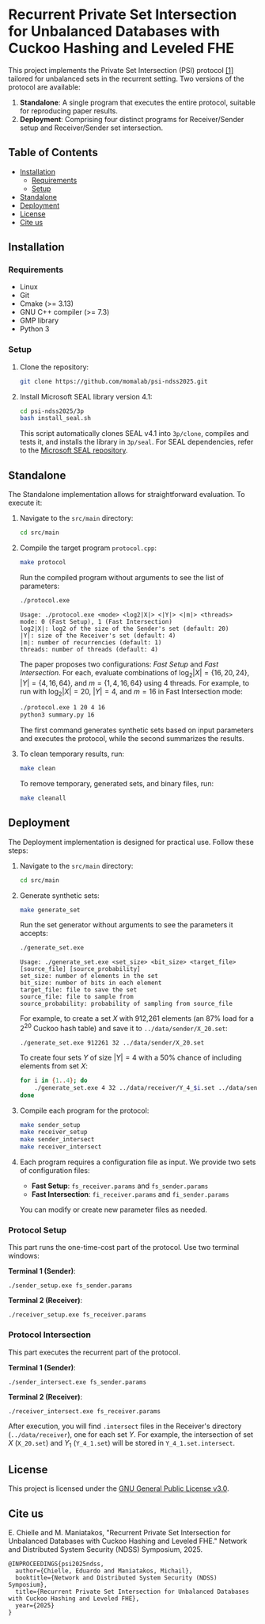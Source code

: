 # Recurrent Private Set Intersection for Unbalanced Databases with Cuckoo Hashing and Leveled FHE

This project implements the Private Set Intersection (PSI) protocol [[1]](#cite-us) tailored for unbalanced sets in the recurrent setting.
Two versions of the protocol are available:

1. **Standalone**: A single program that executes the entire protocol, suitable for reproducing paper results.
2. **Deployment**: Comprising four distinct programs for Receiver/Sender setup and Receiver/Sender set intersection.

## Table of Contents

- [Installation](#installation)
  - [Requirements](#requirements)
  - [Setup](#setup)
- [Standalone](#standalone)
- [Deployment](#deployment)
- [License](#license)
- [Cite us](#cite-us)

## Installation

### Requirements

- Linux
- Git
- Cmake (>= 3.13)
- GNU C++ compiler (>= 7.3)
- GMP library
- Python 3

### Setup

1. Clone the repository:
   ```bash
   git clone https://github.com/momalab/psi-ndss2025.git
   ```

2. Install Microsoft SEAL library version 4.1:
   ```bash
   cd psi-ndss2025/3p
   bash install_seal.sh
   ```
   This script automatically clones SEAL v4.1 into `3p/clone`, compiles and tests it, and installs the library in `3p/seal`. For SEAL dependencies, refer to the [Microsoft SEAL repository](https://github.com/microsoft/SEAL).

## Standalone

The Standalone implementation allows for straightforward evaluation. To execute it:

1. Navigate to the `src/main` directory:
   ```bash
   cd src/main
   ```

2. Compile the target program `protocol.cpp`:
   ```bash
   make protocol
   ```

   Run the compiled program without arguments to see the list of parameters:
   ```bash
   ./protocol.exe
   ```
   ```
   Usage: ./protocol.exe <mode> <log2|X|> <|Y|> <|m|> <threads>
   mode: 0 (Fast Setup), 1 (Fast Intersection)
   log2|X|: log2 of the size of the Sender's set (default: 20)
   |Y|: size of the Receiver's set (default: 4)
   |m|: number of recurrencies (default: 1)
   threads: number of threads (default: 4)
   ```
   The paper proposes two configurations: *Fast Setup* and *Fast Intersection*. For each, evaluate combinations of $\log_2|X| = \{16, 20, 24\}$, $|Y| = \{4, 16, 64\}$, and $m = \{1, 4, 16, 64\}$ using 4 threads. For example, to run with $\log_2|X| = 20$, $|Y| = 4$, and $m = 16$ in Fast Intersection mode:
   ```bash
   ./protocol.exe 1 20 4 16
   python3 summary.py 16
   ```
   The first command generates synthetic sets based on input parameters and executes the protocol, while the second summarizes the results.

3. To clean temporary results, run:
   ```bash
   make clean
   ```

   To remove temporary, generated sets, and binary files, run:
   ```bash
   make cleanall
   ```

## Deployment

The Deployment implementation is designed for practical use. Follow these steps:

1. Navigate to the `src/main` directory:
   ```bash
   cd src/main
   ```

2. Generate synthetic sets:
   ```bash
   make generate_set
   ```

   Run the set generator without arguments to see the parameters it accepts:
   ```bash
   ./generate_set.exe
   ```
   ```
   Usage: ./generate_set.exe <set_size> <bit_size> <target_file> [source_file] [source_probability]
   set_size: number of elements in the set
   bit_size: number of bits in each element
   target_file: file to save the set
   source_file: file to sample from
   source_probability: probability of sampling from source_file
   ```

   For example, to create a set $X$ with 912,261 elements (an 87% load for a $2^{20}$ Cuckoo hash table) and save it to `../data/sender/X_20.set`:
   ```
   ./generate_set.exe 912261 32 ../data/sender/X_20.set
   ```

   To create four sets $Y$ of size $|Y| = 4$ with a 50% chance of including elements from set $X$:
   ```bash
   for i in {1..4}; do
       ./generate_set.exe 4 32 ../data/receiver/Y_4_$i.set ../data/sender/X_20.set 0.5
   done
   ```

3. Compile each program for the protocol:
   ```bash
   make sender_setup
   make receiver_setup
   make sender_intersect
   make receiver_intersect
   ```

4. Each program requires a configuration file as input. We provide two sets of configuration files:
   - **Fast Setup**: `fs_receiver.params` and `fs_sender.params`
   - **Fast Intersection**: `fi_receiver.params` and `fi_sender.params`

   You can modify or create new parameter files as needed.

### Protocol Setup

This part runs the one-time-cost part of the protocol. Use two terminal windows:

**Terminal 1 (Sender)**:
```
./sender_setup.exe fs_sender.params
```

**Terminal 2 (Receiver)**:
```
./receiver_setup.exe fs_receiver.params
```

### Protocol Intersection

This part executes the recurrent part of the protocol.

**Terminal 1 (Sender)**:
```
./sender_intersect.exe fs_sender.params
```

**Terminal 2 (Receiver)**:
```
./receiver_intersect.exe fs_receiver.params
```

After execution, you will find `.intersect` files in the Receiver's directory (`../data/receiver`), one for each set $Y$. For example, the intersection of set $X$ (`X_20.set`) and $Y_1$ (`Y_4_1.set`) will be stored in `Y_4_1.set.intersect`.

## License

This project is licensed under the [GNU General Public License v3.0](LICENSE).

## Cite us

E. Chielle and M. Maniatakos, "Recurrent Private Set Intersection for Unbalanced Databases with Cuckoo Hashing and Leveled FHE." Network and Distributed System Security (NDSS) Symposium, 2025.
```
@INPROCEEDINGS{psi2025ndss,
  author={Chielle, Eduardo and Maniatakos, Michail},
  booktitle={Network and Distributed System Security (NDSS) Symposium},
  title={Recurrent Private Set Intersection for Unbalanced Databases with Cuckoo Hashing and Leveled FHE},
  year={2025}
}
```
